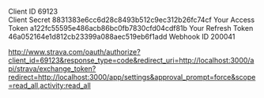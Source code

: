 Client ID 	        69123 	
Client Secret 	    8831383e6cc6d28c8493b512c9ec312b26fc74cf 
Your Access Token   a122fc55595e486acb86bc0fb7830cfd04cdf81b 
Your Refresh Token  46a052164e1d812cb23399a088aec519eb6f1add 
Webhook ID 200041

http://www.strava.com/oauth/authorize?client_id=69123&response_type=code&redirect_uri=http://localhost:3000/api/strava/exchange_token?redirect=http://localhost:3000/app/settings&approval_prompt=force&scope=read_all,activity:read_all


